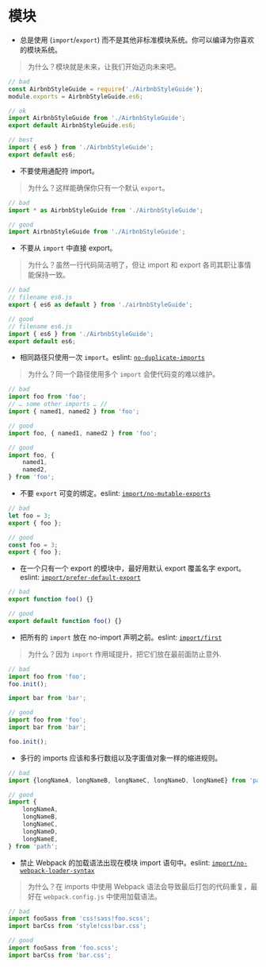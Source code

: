 # 模块

- 总是使用 (`import`/`export`) 而不是其他非标准模块系统。你可以编译为你喜欢的模块系统。

> 为什么？模块就是未来，让我们开始迈向未来吧。

```javascript
// bad
const AirbnbStyleGuide = require('./AirbnbStyleGuide');
module.exports = AirbnbStyleGuide.es6;

// ok
import AirbnbStyleGuide from './AirbnbStyleGuide';
export default AirbnbStyleGuide.es6;

// best
import { es6 } from './AirbnbStyleGuide';
export default es6;
```

- 不要使用通配符 import。

> 为什么？这样能确保你只有一个默认 `export`。

```javascript
// bad
import * as AirbnbStyleGuide from './AirbnbStyleGuide';

// good
import AirbnbStyleGuide from './AirbnbStyleGuide';
```

- 不要从 `import` 中直接 export。

> 为什么？虽然一行代码简洁明了，但让 import 和 export 各司其职让事情能保持一致。

```javascript
// bad
// filename es6.js
export { es6 as default } from './airbnbStyleGuide';

// good
// filename es6.js
import { es6 } from './AirbnbStyleGuide';
export default es6;
```

- 相同路径只使用一次 `import`。eslint: [`no-duplicate-imports`](http://eslint.cn/docs/rules/no-duplicate-imports)

> 为什么？同一个路径使用多个 `import` 会使代码变的难以维护。

```javascript
// bad
import foo from 'foo';
// … some other imports … //
import { named1, named2 } from 'foo';

// good
import foo, { named1, named2 } from 'foo';

// good
import foo, {
    named1,
    named2,
} from 'foo';
```

- 不要 `export` 可变的绑定。eslint: [`import/no-mutable-exports`](https://github.com/benmosher/eslint-plugin-import/blob/master/docs/rules/no-mutable-exports.md)

```javascript
// bad
let foo = 3;
export { foo };

// good
const foo = 3;
export { foo };
```

- 在一个只有一个 export 的模块中，最好用默认 export 覆盖名字 export。eslint: [`import/prefer-default-export`](https://github.com/benmosher/eslint-plugin-import/blob/master/docs/rules/prefer-default-export.md)

```javascript
// bad
export function foo() {}

// good
export default function foo() {}
```

- 把所有的 `import` 放在 no-import 声明之前。eslint: [`import/first`](https://github.com/benmosher/eslint-plugin-import/blob/master/docs/rules/first.md)

> 为什么？因为 `import` 作用域提升，把它们放在最前面防止意外.

```javascript
// bad
import foo from 'foo';
foo.init();

import bar from 'bar';

// good
import foo from 'foo';
import bar from 'bar';

foo.init();
```

- 多行的 imports 应该和多行数组以及字面值对象一样的缩进规则。

```javascript
// bad
import {longNameA, longNameB, longNameC, longNameD, longNameE} from 'path';

// good
import {
    longNameA,
    longNameB,
    longNameC,
    longNameD,
    longNameE,
} from 'path';
```

- 禁止 Webpack 的加载语法出现在模块 import 语句中。eslint: [`import/no-webpack-loader-syntax`](https://github.com/benmosher/eslint-plugin-import/blob/master/docs/rules/no-webpack-loader-syntax.md)

> 为什么？在 imports 中使用 Webpack 语法会导致最后打包的代码重复，最好在 `webpack.config.js` 中使用加载语法。

```javascript
// bad
import fooSass from 'css!sass!foo.scss';
import barCss from 'style!css!bar.css';

// good
import fooSass from 'foo.scss';
import barCss from 'bar.css';
```
